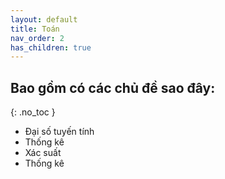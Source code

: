 ```yaml
---
layout: default
title: Toán
nav_order: 2
has_children: true
---
```


## Bao gồm có các chủ đề sao đây:
{: .no_toc }
- Đại số tuyến tính
- Thống kê
- Xác suất
- Thống kê
